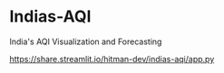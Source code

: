 # Indias-AQI
India's AQI Visualization and Forecasting

https://share.streamlit.io/hitman-dev/indias-aqi/app.py
